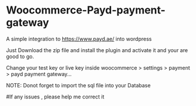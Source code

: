 # Woocommerce-Payd-payment-gateway
A simple integration to https://www.payd.ae/ into wordpress

Just Download the zip file and install the plugin and activate it and your are good to go.

Change your test key or live key inside woocommerce > settings > payment > payd payment gateway...

NOTE: Donot forget to import the sql file into your Database

#If any issues , please help me correct it
